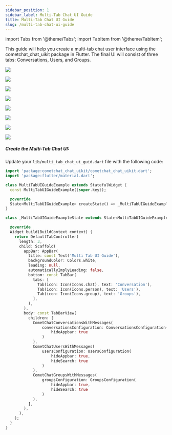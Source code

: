 ```yaml
---
sidebar_position: 1
sidebar_label: Multi-Tab Chat UI Guide
title: Multi-Tab Chat UI Guide
slug: /multi-tab-chat-ui-guide
---
```


import Tabs from '@theme/Tabs';
import TabItem from '@theme/TabItem';

This guide will help you create a multi-tab chat user interface using the cometchat_chat_uikit package in Flutter. The final UI will consist of three tabs: Conversations, Users, and Groups.

<Tabs>

<TabItem value="Android Overview" label="Android (Overview)">

![](../assets/android/multi_tab_chat_ui_guide_overview_cometchat_screens.png)

</TabItem>

<TabItem value="Android Conversations" label="Android (Conversations)">

![](../assets/android/multi_tab_chat_ui_guide_chat_cometchat_screens.png)

</TabItem>

<TabItem value="Android Users" label="Android (Users)">

![](../assets/android/multi_tab_chat_ui_guide_user_cometchat_screens.png)

</TabItem>

<TabItem value="Android Groups" label="Android (Groups)">

![](../assets/android/multi_tab_chat_ui_guide_group_cometchat_screens.png)

</TabItem>

</Tabs>

<Tabs>

<TabItem value="iOS Overview" label="iOS (Overview)">

![](../assets/ios/multi_tab_chat_ui_guide_overview_cometchat_screens.png)

</TabItem>

<TabItem value="iOS Conversations" label="iOS (Conversations)">

![](../assets/ios/multi_tab_chat_ui_guide_chat_cometchat_screens.png)

</TabItem>

<TabItem value="iOS Users" label="iOS (Users)">

![](../assets/ios/multi_tab_chat_ui_guide_user_cometchat_screens.png)

</TabItem>

<TabItem value="iOS Groups" label="iOS (Groups)">

![](../assets/ios/multi_tab_chat_ui_guide_group_cometchat_screens.png)

</TabItem>

</Tabs>

##### Create the Multi-Tab Chat UI:

Update your `lib/multi_tab_chat_ui_guid.dart` file with the following code:

<Tabs>

<TabItem value="Dart" label="Dart">

```dart title = "multi_tab_chat_ui_guid.dart"
import 'package:cometchat_chat_uikit/cometchat_chat_uikit.dart';
import 'package:flutter/material.dart';

class MultiTabUIGuideExample extends StatefulWidget {
  const MultiTabUIGuideExample({super.key});

  @override
  State<MultiTabUIGuideExample> createState() => _MultiTabUIGuideExampleState();
}

class _MultiTabUIGuideExampleState extends State<MultiTabUIGuideExample> {

  @override
  Widget build(BuildContext context) {
    return DefaultTabController(
      length: 3,
      child: Scaffold(
        appBar: AppBar(
          title: const Text('Multi Tab UI Guide'),
          backgroundColor: Colors.white,
          leading: null,
          automaticallyImplyLeading: false,
          bottom: const TabBar(
            tabs: [
              Tab(icon: Icon(Icons.chat), text: 'Conversation'),
              Tab(icon: Icon(Icons.person), text: 'Users'),
              Tab(icon: Icon(Icons.group), text: 'Groups'),
            ],
          ),
        ),
        body: const TabBarView(
          children: [
            CometChatConversationsWithMessages(
                conversationsConfiguration: ConversationsConfiguration(
                    hideAppbar: true
                )
            ),
            CometChatUsersWithMessages(
                usersConfiguration: UsersConfiguration(
                    hideAppbar: true,
                    hideSearch: true
                )
            ),
            CometChatGroupsWithMessages(
                groupsConfiguration: GroupsConfiguration(
                    hideAppbar: true,
                    hideSearch: true
                )
            ),
          ],
        ),
      ),
    );
  }
}
```

</TabItem>

</Tabs>
